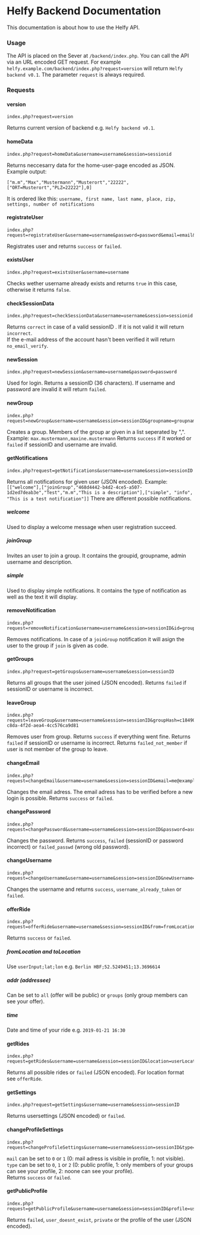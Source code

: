 # Helfy Backend Documentation
This documentation is about how to use the Helfy API.
  
### Usage
The API is placed on the Sever at `/backend/index.php`.
You can call the API via an URL encoded GET request.
For example `helfy.example.com/backend/index.php?request=version` will return `Helfy backend v0.1`.
The parameter `request` is always required.
  
### Requests
#### version
    index.php?request=version
Returns current version of backend e.g. `Helfy backend v0.1`.
  
#### homeData
    index.php?request=homeData&username=username&session=sessionid
Returns neccesarry data for the home-user-page encoded as JSON. Example output:

    ["m.m","Max","Mustermann","Musterort","22222",["ORT=Musterort","PLZ=22222"],0]

It is ordered like this: `username, first name, last name, place, zip, settings, number of notifications`

#### registrateUser
    index.php?request=registrateUser&username=username&password=password&email=email&vname=firstName&nname=lastName&ort=place&plz=zip
Registrates user and returns `success` or `failed`.

#### existsUser
    index.php?request=existsUser&username=username
Checks wether username already exists and returns `true` in this case, otherwise it returns `false`.

#### checkSessionData
    index.php?request=checkSessionData&username=username&session=sessionid
Returns `correct` in case of a valid sessionID . If it is not valid it will return `incorrect`.  
If the e-mail address of the account hasn't been verified it will return `no_email_verify`.

#### newSession
    index.php?request=newSession&username=username&password=password
Used for login. Returns a sessionID (36 characters). If username and password are invalid it will return `failed`.

#### newGroup
    index.php?request=newGroup&username=username&session=sessionID&groupname=groupname&description=description&users=members
Creates a group. Members of the group ar given in a list seperated by ",".
Example: `max.mustermann,maxine.mustermann`
Returns `success` if it worked or `failed` if sessionID and username are invalid.

#### getNotifications
    index.php?request=getNotifications&username=username&session=sessionID
Returns all notifications for given user (JSON encoded).
Example: `[["welcome"],["joinGroup","468d4442-b4d2-4ce5-a507-1d2ed7deab3e","Test","m.m","This is a description"],["simple", "info", "This is a test notification"]]`
There are different possible notifications.
##### welcome
Used to display a welcome message when user registration succeed.
##### joinGroup
Invites an user to join a group. It contains the groupid, groupname, admin username and description.
##### simple
Used to display simple notifications. It contains the type of notification as well as the text it will display.

#### removeNotification
    index.php?request=removeNotification&username=username&session=sessionID&id=groupID&code=actionCode
Removes notifications. In case of a `joinGroup` notification it will asign the user to the group if `join` is given as code.

#### getGroups
    index.php?request=getGroups&username=username&session=sessionID
Returns all groups that the user joined (JSON encoded). Returns `failed` if sessionID or username is incorrect.

#### leaveGroup
    index.php?request=leaveGroup&username=username&session=sessionID&groupHash=c1849032-c8da-4f2d-aea4-4cc576ca9d81
Removes user from group. Returns `success` if everything went fine. Returns `failed` if sessionID or username is incorrect. Returns `failed_not_member` if user is not member of the group to leave.

#### changeEmail
    index.php?request=changeEmail&username=username&session=sessionID&email=me@example.com
Changes the email adress. The email adress has to be verified before a new login is possible. Returns `success` or `failed`.

#### changePassword
    index.php?request=changePassword&username=username&session=sessionID&password=asdf&passwordNew=ghjk
Changes the password. Returns `success`, `failed` (sessionID or password incorrect) or `failed_passwd` (wrong old password).

#### changeUsername
    index.php?request=changeUsername&username=username&session=sessionID&newUsername=nameuser
Changes the username and returns `success`, `username_already_taken` or `failed`.

#### offerRide
    index.php?request=offerRide&username=username&session=sessionID&from=fromLocation&to=toLocation&addr=addressee&time=timeOfRide
Returns `success` or `failed`.
##### fromLocation and toLocation
Use `userInput;lat;lon` e.g. `Berlin HBF;52.5249451;13.3696614`
##### addr (addressee)
Can be set to `all` (offer will be public) or `groups` (only group members can see your offer).
##### time
Date and time of your ride e.g. `2019-01-21 16:30`

#### getRides
    index.php?request=getRides&username=username&session=sessionID&location=userLocation&distance=searchRadius&time=timeToSearchFor
Returns all possible rides or `failed` (JSON encoded). For location format see `offerRide`.

#### getSettings
    index.php?request=getSettings&username=username&session=sessionID
Returns usersettings (JSON encoded) or `failed`.

#### changeProfileSettings
    index.php?request=changeProfileSettings&username=username&session=sessionID&type=publicProfileType&mail=mailVisible
`mail` can be set to `0` or `1` (0: mail adress is visible in profile, 1: not visible).  
`type` can be set to `0`, `1` or `2` (0: public profile, 1: only members of your groups can see your profile, 2: noone can see your profile).  
Returns `success` or `failed`.

#### getPublicProfile
    index.php?request=getPublicProfile&username=username&session=sessionID&profile=usernameOfProfile
Returns `failed`, `user_doesnt_exist`, `private` or the profile of the user (JSON encoded).
